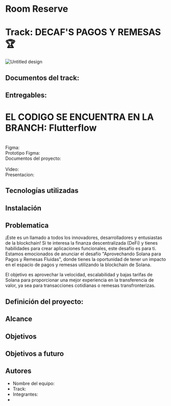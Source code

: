 # Room Reserve
# Track: DECAF'S PAGOS Y REMESAS 🏆
![Untitled design](https://github.com/josuegarza42/TulumHackathon/assets/44554474/a87fc81d-a68b-4454-b27b-d6ff9f4b76bd)

## Documentos del track:


## Entregables:
# EL CODIGO SE ENCUENTRA EN LA BRANCH: Flutterflow
<br>
Figma:
<br>
Prototipo Figma:
<br>
Documentos del proyecto:
<br>

<br>
Video:
<br>
Presentacion: 
<br>


## Tecnologías utilizadas


## Instalación


## Problematica

¡Este es un llamado a todos los innovadores, desarrolladores y entusiastas de la blockchain! Si te interesa la finanza descentralizada (DeFi) y tienes habilidades para crear aplicaciones funcionales, este desafío es para ti. Estamos emocionados de anunciar el desafío "Aprovechando Solana para Pagos y Remesas Fluidas", donde tienes la oportunidad de tener un impacto en el espacio de pagos y remesas utilizando la blockchain de Solana.

El objetivo es aprovechar la velocidad, escalabilidad y bajas tarifas de Solana para proporcionar una mejor experiencia en la transferencia de valor, ya sea para transacciones cotidianas o remesas transfronterizas. 


## Definición del proyecto:


## Alcance


## Objetivos


## Objetivos a futuro


## Autores

- Nombre del equipo: 
- Track: 
- Integrantes: 
- 




